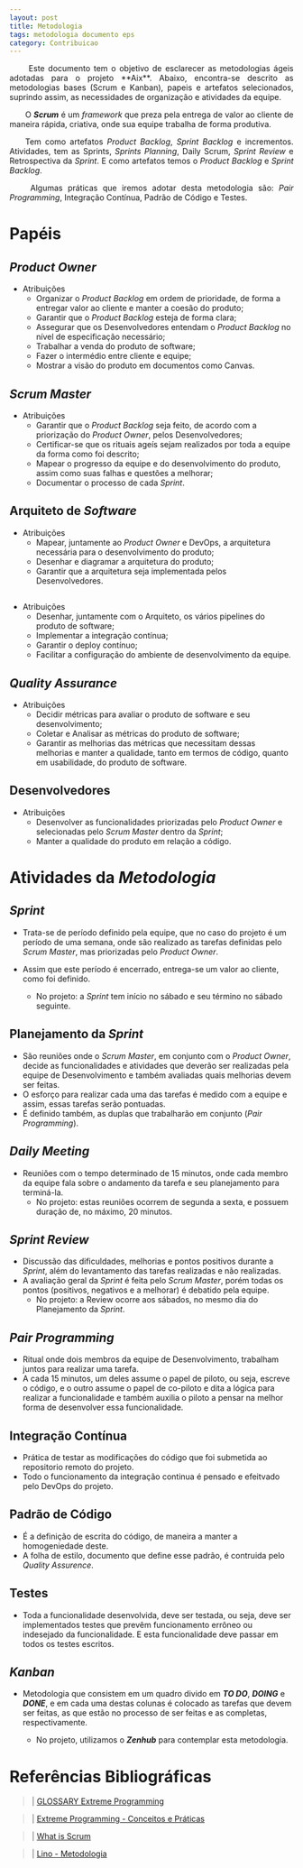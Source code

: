 ```yaml
---
layout: post
title: Metodologia
tags: metodologia documento eps
category: Contribuicao
---
```


<p align="justify">&emsp;&emsp; Este documento tem o objetivo de esclarecer as metodologias ágeis adotadas para o projeto **Aix**. Abaixo, encontra-se descrito as metodologias bases (Scrum e Kanban), papeis e artefatos selecionados, suprindo assim, as necessidades de organização e atividades da equipe.</p>
<!--more-->
<p align="justify">&emsp;&emsp;O <b><i>Scrum</i></b> é um <i>framework</i> que preza pela entrega de valor ao cliente de maneira rápida, criativa, onde sua equipe trabalha de forma produtiva.</p>
<p align="justify">&emsp;&emsp;Tem como artefatos <i>Product Backlog</i>, <i>Sprint Backlog</i> e incrementos. Atividades, tem as Sprints, <i>Sprints Planning</i>, Daily Scrum, <i>Sprint Review</i> e Retrospectiva da <i>Sprint</i>. E como artefatos temos o <i>Product Backlog</i> e <i>Sprint Backlog</i>.</p>


<p align="justify">&emsp;&emsp; Algumas práticas que iremos adotar desta metodologia são: <i>Pair Programming</i>, Integração Contínua, Padrão de Código e Testes.</p>


# Papéis

## <i>Product Owner</i>
* Atribuições
    - Organizar o <i>Product Backlog</i> em ordem de prioridade, de forma a entregar valor ao cliente e manter a coesão do produto;
    - Garantir que o <i>Product Backlog</i> esteja de forma clara;
    - Assegurar que os Desenvolvedores entendam o <i>Product Backlog</i> no nível de especificação necessário;
    - Trabalhar a venda do produto de software;
    - Fazer o intermédio entre cliente e equipe;
    - Mostrar a visão do produto em documentos como Canvas.

## <i>Scrum Master</i>
* Atribuições
    - Garantir que o <i>Product Backlog</i> seja feito, de acordo com a priorização do <i>Product Owner</i>, pelos Desenvolvedores;
    - Certificar-se que os rituais ageís sejam realizados por toda a equipe da forma como foi descrito;
    - Mapear o progresso da equipe e do desenvolvimento do produto, assim como suas falhas e questões a melhorar;
    - Documentar o processo de cada <i>Sprint</i>.

## Arquiteto de <i>Software</i>
* Atribuições
    - Mapear, juntamente ao <i>Product Owner</i> e DevOps, a arquitetura necessária para o desenvolvimento do produto;
    - Desenhar e diagramar a arquitetura do produto;
    - Garantir que a arquitetura seja implementada pelos Desenvolvedores.
## <DevOps>
* Atribuições
    - Desenhar, juntamente com o Arquiteto, os vários pipelines do produto de software;
    - Implementar a integração contínua;
    - Garantir o deploy contínuo;
    - Facilitar a configuração do ambiente de desenvolvimento da equipe.
## <i>Quality Assurance</i>
* Atribuições
    - Decidir métricas para avaliar o produto de software e seu desenvolvimento;
    - Coletar e Analisar as métricas do produto de software;
    - Garantir as melhorias das métricas que necessitam dessas melhorias e manter a qualidade, tanto em termos de código, quanto em usabilidade, do produto de software.
## Desenvolvedores
* Atribuições
    - Desenvolver as funcionalidades priorizadas pelo <i>Product Owner</i> e selecionadas pelo <i>Scrum Master</i> dentro da <i>Sprint</i>;
    - Manter a qualidade do produto em relação a código.

# Atividades da <i>Metodologia</i>

## <i>Sprint</i>

* Trata-se de período definido pela equipe, que no caso do projeto é um período de uma semana, onde são realizado as tarefas definidas pelo <i>Scrum Master</i>, mas priorizadas pelo <i>Product Owner</i>.
* Assim que este período é encerrado, entrega-se um valor ao cliente, como foi definido.

    - No projeto: a <i>Sprint</i> tem início no sábado e seu término no sábado seguinte.

## Planejamento da <i>Sprint</i>

* São reuniões onde o <i>Scrum Master</i>, em conjunto com o <i>Product Owner</i>, decide as funcionalidades e atividades que deverão ser realizadas pela equipe de Desenvolvimento e também avaliadas quais melhorias devem ser feitas.
* O esforço para realizar cada uma das tarefas é medido com a equipe e assim, essas tarefas serão pontuadas.
* É definido também, as duplas que trabalharão em conjunto (<i>Pair Programming</i>).

## <i>Daily Meeting</i>

* Reuniões com o tempo determinado de 15 minutos, onde cada membro da equipe fala sobre o andamento da tarefa e seu planejamento para terminá-la.
    - No projeto: estas reuniões ocorrem de segunda a sexta, e possuem duração de, no máximo, 20 minutos.

## <i>Sprint Review</i>

* Discussão das dificuldades, melhorias e pontos positivos durante a <i>Sprint</i>, além do levantamento das tarefas realizadas e não realizadas.
* A avaliação geral da <i>Sprint</i> é feita pelo <i>Scrum Master</i>, porém todas os pontos (positivos, negativos e a melhorar) é debatido pela equipe.
    - No projeto: a Review ocorre aos sábados, no mesmo dia do Planejamento da <i>Sprint</i>.

## <i>Pair Programming</i>

* Ritual onde dois membros da equipe de Desenvolvimento, trabalham juntos para realizar uma tarefa.
* A cada 15 minutos, um deles assume o papel de piloto, ou seja, escreve o código, e o outro assume o papel de co-piloto e dita a lógica para realizar a funcionalidade e também auxilia o piloto a pensar na melhor forma de desenvolver essa funcionalidade.

## Integração Contínua

* Prática de testar as modificações do código que foi submetida ao repositorio remoto do projeto.
* Todo o funcionamento da integração continua é pensado e efeitvado pelo DevOps do projeto.

## Padrão de Código

* É a definição de escrita do código, de maneira a manter a homogeniedade deste.
* A folha de estilo, documento que define esse padrão, é contruida pelo <i>Quality Assurence</i>.

## Testes

* Toda a funcionalidade desenvolvida, deve ser testada, ou seja, deve ser implementados testes que prevêm funcionamento errôneo ou indesejado da funcionalidade. E esta funcionalidade deve passar em todos os testes escritos.

## <i>Kanban</i>

* Metodologia que consistem em um quadro divido em <i><b>TO DO</b></i>, <i><b>DOING</b></i> e <i><b>DONE</b></i>, e em cada uma destas colunas é colocado as tarefas que devem ser feitas, as que estão no processo de ser feitas e as completas, respectivamente.

    - No projeto, utilizamos o <i><b>Zenhub</b></i> para contemplar esta metodologia.



# Referências Bibliográficas

> | [GLOSSARY Extreme Programming](https://www.agilealliance.org/glossary/xp/#q=~(filters~(postType~(~'post~'aa_book~'aa_event_session~'aa_experience_report~'aa_glossary~'aa_research_paper~'aa_video)~tags~(~'xp))~searchTerm~'~sort~false~sortDirection~'asc~page~1))

> | [Extreme Programming - Conceitos e Práticas](https://www.devmedia.com.br/extreme-programming-conceitos-e-praticas/1498)

> | [What is Scrum](https://www.scrum.org/resources/what-is-scrum?gclid=Cj0KCQjwlK7cBRCnARIsAJiE3Mg-GBLapVDq-TPyx-wt0K0_8jLFjB14XaEjPZzMTJUJ5fPvZWmQmokaAs23EALw_wcB)

> | [Lino - Metodologia](https://github.com/fga-eps-mds/2018.2-Lino/edit/master/docs/metodologia.md)
